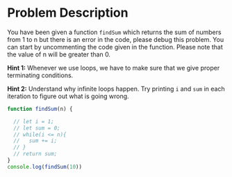 # Problem Description

You have been given a function `findSum` which returns the sum of numbers from 1 to n but there is an error in the code, please debug this problem. You can start by uncommenting the code given in the function. Please note that the value of n will be greater than 0.

**Hint 1:** Whenever we use loops, we have to make sure that we give proper terminating conditions.

**Hint 2:** Understand why infinite loops happen. Try printing `i` and `sum` in each iteration to figure out what is going wrong.

```javascript
function findSum(n) {

  // let i = 1;
  // let sum = 0;
  // while(i <= n){
  //   sum += i;
  // }
  // return sum;
}
console.log(findSum(10))
